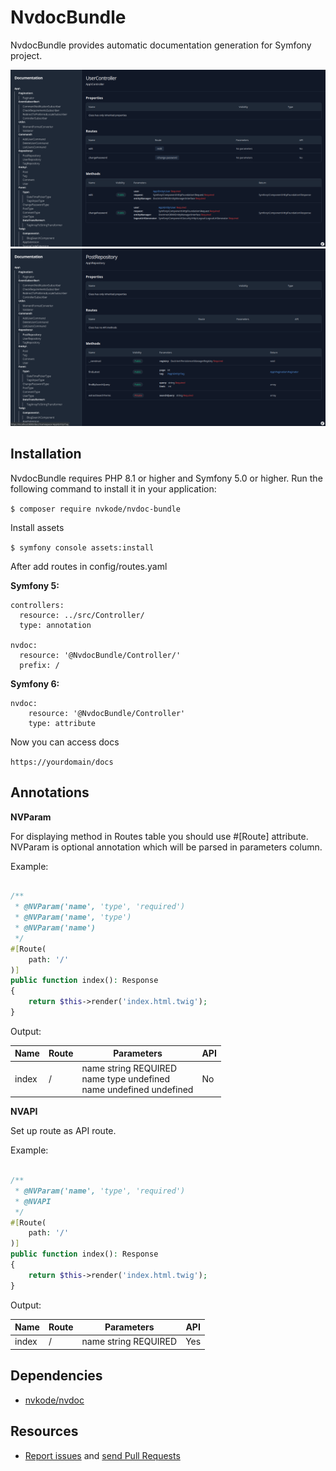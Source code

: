 NvdocBundle
==========

NvdocBundle provides automatic documentation generation for Symfony project.

![First example](docs/nvdoc_01.png)
![Second example](docs/nvdoc_02.png)

Installation
---------

NvdocBundle requires PHP 8.1 or higher and Symfony 5.0 or higher.
Run the following command to install it in your application:

`$ composer require nvkode/nvdoc-bundle`

Install assets

`$ symfony console assets:install`

After add routes in config/routes.yaml

**Symfony 5:**

```
controllers:
  resource: ../src/Controller/
  type: annotation

nvdoc:
  resource: '@NvdocBundle/Controller/'
  prefix: /
```

**Symfony 6:**

```
nvdoc:
    resource: '@NvdocBundle/Controller'
    type: attribute
```

Now you can access docs

`https://yourdomain/docs`

Annotations
---------

**NVParam**

For displaying method in Routes table you should use #[Route] attribute.
NVParam is optional annotation which will be parsed in parameters column.

Example:

```php

/**
 * @NVParam('name', 'type', 'required')
 * @NVParam('name', 'type')
 * @NVParam('name')
 */
#[Route(
    path: '/'
)]
public function index(): Response
{
    return $this->render('index.html.twig');
}
```

Output:

| Name  | Route | Parameters                                                                        | API |
|-------|-------|-----------------------------------------------------------------------------------|-----|
| index | /     | name string    REQUIRED<br/>name type      undefined<br/>name undefined undefined | No  |

**NVAPI**

Set up route as API route.

Example:

```php

/**
 * @NVParam('name', 'type', 'required')
 * @NVAPI
 */
#[Route(
    path: '/'
)]
public function index(): Response
{
    return $this->render('index.html.twig');
}
```

Output:

| Name  | Route | Parameters           | API |
|-------|-------|----------------------|-----|
| index | /     | name string REQUIRED | Yes |

Dependencies
---------

* [nvkode/nvdoc](https://github.com/nvkode/nvdoc)

Resources
---------

* [Report issues](https://github.com/nvkode/nvdoc-bundle/issues) and
  [send Pull Requests](https://github.com/nvkode/nvdoc-bundle/pulls)
